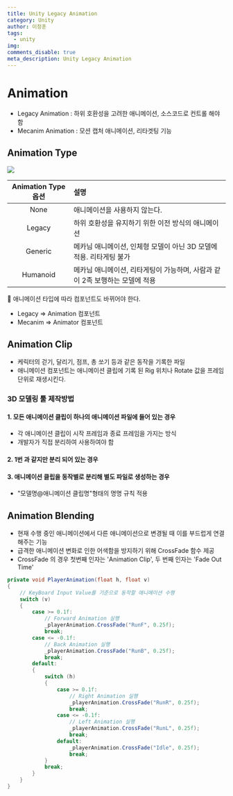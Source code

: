 ```yaml
---
title: Unity Legacy Animation
category: Unity
author: 이정훈
tags:
  - unity
img: 
comments_disable: true
meta_description: Unity Legacy Animation
---
```


# Animation 
- Legacy Animation : 하위 호환성을 고려한 애니메이션, 소스코드로 컨트롤 해야 함
- Mecanim Animation : 모션 캡처 애니메이션, 리타겟팅 기능

## Animation Type
![](https://i.imgur.com/rtTIPZs.png)

|Animation Type 옵션|설명|
|:--:|:--|
|None|애니메이션을 사용하지 않는다.|
|Legacy|하위 호환성을 유지하기 위한 이전 방식의 애니메이션|
|Generic|메카님 애니메이션, 인체형 모델이 아닌 3D 모델에 적용. 리타게팅 불가|
|Humanoid|메카님 애니메이션, 리타게팅이 가능하며, 사람과 같이 2족 보행하는 모델에 적용|

 💫 애니메이션 타입에 따라 컴포넌트도 바뀌어야 한다.
 - Legacy => Animation 컴포넌트
 - Mecanim => Animator 컴포넌트

## Animation Clip
- 케릭터의 걷기, 달리기, 점프, 총 쏘기 등과 같은 동작을 기록한 파일
- 애니메이션 컴포넌트는 애니메이션 클립에 기록 된 Rig 위치나 Rotate 값을 프레임 단위로 재생시킨다.

### 3D 모델링 툴 제작방법
#### 1. 모든 애니메이션 클립이 하나의 애니메이션 파일에 들어 있는 경우
- 각 애니메이션 클립이 시작 프레임과 종료 프레임을 가지는 방식
- 개발자가 직접 분리하여 사용하여야 함
#### 2. 1번 과 같지만 분리 되어 있는 경우

#### 3. 애니메이션 클립을 동작별로 분리해 별도 파일로 생성하는 경우
- "모델명@애니메이션 클립명"형태의 명명 규칙 적용

## Animation Blending

- 현재 수행 중인 애니메이션에서 다른 애니메이션으로 변경될 때 이를 부드럽게 연결해주는 기능
- 급격한 애니메이션 변화로 인한 어색함을 방지하기 위해 CrossFade 함수 제공
- CrossFade 의 경우 첫번째 인자는 'Animation Clip', 두 번째 인자는 'Fade Out Time'

```csharp
private void PlayerAnimation(float h, float v)  
{  
	// KeyBoard Input Value를 기준으로 동작할 애니메이션 수행  
	switch (v)  
	{  
		case >= 0.1f:  
			// Forward Animation 실행  
			_playerAnimation.CrossFade("RunF", 0.25f);  
			break;  
		case <= -0.1f:  
			// Back Animation 실행  
			_playerAnimation.CrossFade("RunB", 0.25f);  
			break;  
		default:  
		{  
			switch (h)  
			{  
				case >= 0.1f:  
					// Right Animation 실행  
					_playerAnimation.CrossFade("RunR", 0.25f);  
					break;  
				case <= -0.1f:  
					// Left Animation 실행  
					_playerAnimation.CrossFade("RunL", 0.25f);  
					break;  
				default:  
					_playerAnimation.CrossFade("Idle", 0.25f);  
					break;  
			}  
			break;  
		}  
	}  
}
```

